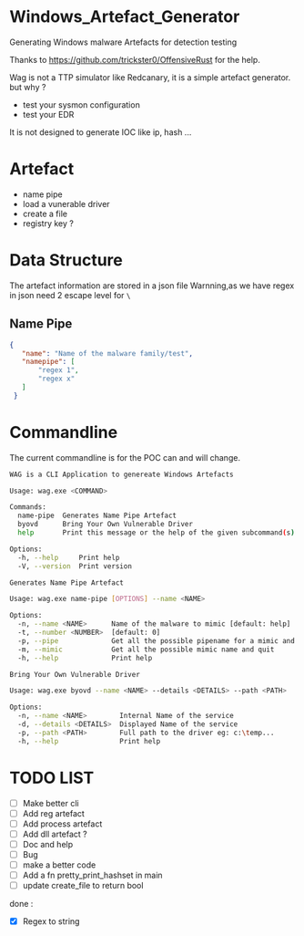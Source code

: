 # Windows_Artefact_Generator
Generating Windows malware Artefacts for detection testing

Thanks to https://github.com/trickster0/OffensiveRust for the help.

Wag is not a TTP simulator like Redcanary, it is a simple artefact generator.
but why ?

- test your sysmon configuration
- test your EDR

It is not designed to generate IOC like ip, hash ...

# Artefact
- name pipe
- load a vunerable driver
- create a file 
- registry key ?
 
# Data Structure
The artefact information are stored in a json file
Warnning,as we have regex in json need 2 escape level for `\`

## Name Pipe

 ```json
 {
    "name": "Name of the malware family/test",
    "namepipe": [
        "regex 1",
        "regex x"
    ]
  }
  ```


 # Commandline

 The current commandline is for the POC can and will change.

```bash
WAG is a CLI Application to genereate Windows Artefacts

Usage: wag.exe <COMMAND>

Commands:
  name-pipe  Generates Name Pipe Artefact
  byovd      Bring Your Own Vulnerable Driver
  help       Print this message or the help of the given subcommand(s)

Options:
  -h, --help     Print help
  -V, --version  Print version
```

```bash
Generates Name Pipe Artefact

Usage: wag.exe name-pipe [OPTIONS] --name <NAME>

Options:
  -n, --name <NAME>      Name of the malware to mimic [default: help]
  -t, --number <NUMBER>  [default: 0]
  -p, --pipe             Get all the possible pipename for a mimic and quit
  -m, --mimic            Get all the possible mimic name and quit
  -h, --help             Print help
```

```bash
Bring Your Own Vulnerable Driver

Usage: wag.exe byovd --name <NAME> --details <DETAILS> --path <PATH>

Options:
  -n, --name <NAME>        Internal Name of the service
  -d, --details <DETAILS>  Displayed Name of the service
  -p, --path <PATH>        Full path to the driver eg: c:\temp...
  -h, --help               Print help
```



# TODO LIST

- [ ] Make better cli 
- [ ] Add reg artefact
- [ ] Add process artefact
- [ ] Add dll artefact ? 
- [ ] Doc and help
- [ ] Bug
- [ ] make a better code
- [ ] Add a fn pretty_print_hashset in main
- [ ] update create_file to return bool

done :
- [X] Regex to string